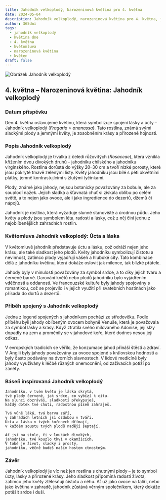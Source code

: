 ```yaml
---
title: Jahodník velkoplodý, Narozeninová květina pro 4. května
date: 2024-05-04
description: Jahodník velkoplodý, narozeninová květina pro 4. května, je symbolem Úcta a láska. Objevte její jedinečný význam, fascinující příběhy a poezii, která oslavuje její krásu.
author: 365dní
tags:
  - jahodník velkoplodý
  - květina dne
  - 4. května
  - květomluva
  - narozeninová květina
  - květen
draft: false
---
```


![Obrázek Jahodník velkoplodý](https://cdn.pixabay.com/photo/2016/06/20/00/40/strawberries-1467902_640.jpg#center)


## 4. května – Narozeninová květina: Jahodník velkoplodý

### Datum příspěvku

Den 4. května oslavujeme květinu, která symbolizuje spojení lásky a úcty – Jahodník velkoplodý (_Fragaria × ananassa_). Tato rostlina, známá svými sladkými plody a jemnými květy, je zosobněním krásy a přirozené hojnosti.

### Popis Jahodník velkoplodý

Jahodník velkoplodý je trvalka z čeledi růžovitých (_Rosaceae_), která vznikla křížením dvou divokých druhů – jahodníku chilského a jahodníku virginského. Rostlina dorůstá do výšky 20–30 cm a tvoří nízké porosty, které jsou pokryté tmavě zelenými listy. Květy jahodníku jsou bílé s pěti okvětními plátky, jemně kontrastujícími s žlutými tyčinkami.

Plody, známé jako jahody, nejsou botanicky považovány za bobule, ale za souplodí nažek. Jejich sladká a šťavnatá chuť si získala oblibu po celém světě, a to nejen jako ovoce, ale i jako ingredience do dezertů, džemů či nápojů.

Jahodník je rostlina, která vyžaduje slunné stanoviště a úrodnou půdu. Jeho květy a plody jsou symbolem léta, radosti a lásky, což z něj činí jednu z nejoblíbenějších zahradních rostlin.

### Květomluva Jahodník velkoplodý: Úcta a láska

V květomluvě jahodník představuje úctu a lásku, což odráží nejen jeho krásu, ale také sladkost jeho plodů. Květy jahodníku symbolizují čistotu a nevinnost, zatímco plody vyjadřují vášeň a hluboké city. Tato kombinace dělá z jahodníku květinu, která dokáže oslovit jak milence, tak blízké přátele.

Jahody byly v minulosti považovány za symbol srdce, a to díky jejich tvaru a červené barvě. Darování květů nebo plodů jahodníku bylo vyjádřením vděčnosti a oddanosti. Ve francouzské kultuře byly jahody spojovány s romantikou, což se projevilo i v jejich využití při svatebních hostinách jako přísada do dortů a dezertů.

### Příběh spojený s Jahodník velkoplodý

Jedna z legend spojených s jahodníkem pochází ze středověku. Podle příběhu byli jahody oblíbeným ovocem bohyně Venuše, která je považovala za symbol lásky a krásy. Když ztratila svého milovaného Adonise, její slzy dopadly na zem a proměnily se v jahodové keře, které dodnes nesou její odkaz.

V evropských tradicích se věřilo, že konzumace jahod přináší štěstí a zdraví. V Anglii byly jahody považovány za ovoce spojené s královskou hodností a byly často podávány na dvorních slavnostech. V lidové medicíně byly jahody využívány k léčbě různých onemocnění, od zažívacích potíží po záněty.

### Báseň inspirovaná Jahodník velkoplodý

```
Jahodníku, v tvém květu je láska skrytá,  
tvé plody červené, jak srdce, co vybízí k citu.  
Na slunci dozráváš, sladkostí překypuješ,  
každý dotek tvé chuti, radostnou píseň zahraješ.

Tvá vůně láká, tvá barva září,  
v zahradách letních jsi ozdobou v tváři.  
Úcta a láska v tvých kořenech dřímají,  
v každém soustu tvých plodů naději šeptají.

Ať jsi na stole, či v loukách divokých,  
jahodníku, tvé kouzlo tkví v okamžicích.  
V tobě je život, sladký i prostý,  
jahodníku, věčně budeš naším hostem ctnostným.  
```

### Závěr

Jahodník velkoplodý je víc než jen rostlina s chutnými plody – je to symbol úcty, lásky a přirozené krásy. Jeho sladkost připomíná radosti života, zatímco jeho květy ztělesňují čistotu a něhu. Ať už jako ovoce na talíři, nebo jako květina v zahradě, jahodník zůstává věrným společníkem, který dokáže potěšit srdce i duši.